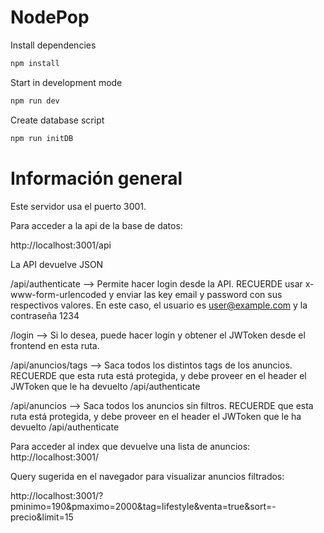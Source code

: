 # NodePop

Install dependencies

```sh
npm install
```

Start in development mode

```sh
npm run dev
```

Create database script

```sh
npm run initDB
```

# Información general

Este servidor usa el puerto 3001.

Para acceder a la api de la base de datos:

http://localhost:3001/api

La API devuelve JSON

/api/authenticate --> Permite hacer login desde la API. RECUERDE usar x-www-form-urlencoded y enviar las key email y password con sus respectivos valores. En este caso, el usuario es user@example.com y la contraseña 1234

/login --> Si lo desea, puede hacer login y obtener el JWToken desde el frontend en esta ruta.

/api/anuncios/tags --> Saca todos los distintos tags de los anuncios. RECUERDE que esta ruta está protegida, y debe proveer en el header el JWToken que le ha devuelto /api/authenticate

/api/anuncios --> Saca todos los anuncios sin filtros. RECUERDE que esta ruta está protegida, y debe proveer en el header el JWToken que le ha devuelto /api/authenticate

Para acceder al index que devuelve una lista de anuncios: http://localhost:3001/

Query sugerida en el navegador para visualizar anuncios filtrados:

http://localhost:3001/?pminimo=190&pmaximo=2000&tag=lifestyle&venta=true&sort=-precio&limit=15
